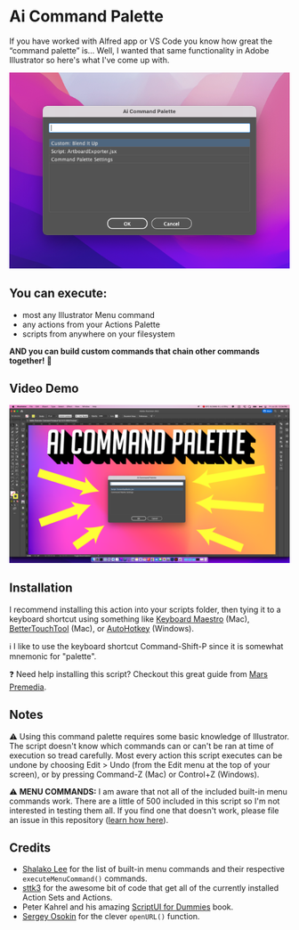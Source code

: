 # Ai Command Palette

If you have worked with Alfred app or VS Code you know how great the “command palette” is… Well, I wanted that same functionality in Adobe Illustrator so here's what I've come up with.

![Alt text](AiCommandPalette.png "Ai Command Palette")

## You can execute:
- most any Illustrator Menu command
- any actions from your Actions Palette
- scripts from anywhere on your filesystem

**AND you can build custom commands that chain other commands together!** 🤯

## Video Demo

[![Ai Command Palette Demo Video](AiCommandPaletteYouTubeDemo.png)](https://www.youtube.com/watch?v=Jhh_Dvfs0ro)

## Installation

I recommend installing this action into your scripts folder, then tying it to a keyboard shortcut using something like [Keyboard Maestro](https://www.keyboardmaestro.com/main/) (Mac), [BetterTouchTool](https://folivora.ai/) (Mac), or [AutoHotkey](https://www.autohotkey.com/) (Windows).

ℹ️ I like to use the keyboard shortcut Command-Shift-P since it is somewhat mnemonic for "palette".

❓ Need help installing this script? Checkout this great guide from [Mars Premedia](https://www.marspremedia.com/software/how-to-adobe-cc#illustrator).

## Notes

⚠️ Using this command palette requires some basic knowledge of Illustrator. The script doesn't know which commands can or can't be ran at time of execution so tread carefully. Most every action this script executes can be undone by choosing Edit > Undo (from the Edit menu at the top of your screen), or by pressing Command-Z (Mac) or Control+Z (Windows).

⚠️ **MENU COMMANDS:** I am aware that not all of the included built-in menu commands work. There are a little of 500 included in this script so I'm not interested in testing them all. If you find one that doesn't work, please file an issue in this repository ([learn how here](https://docs.github.com/en/issues/tracking-your-work-with-issues/creating-an-issue)).

## Credits
- [Shalako Lee](https://github.com/shalakolee) for the list of built-in menu commands and their respective `executeMenuCommand()` commands.
- [sttk3](https://community.adobe.com/t5/illustrator-discussions/get-names-of-actions-in-some-set/td-p/10365284) for the awesome bit of code that get all of the currently installed Action Sets and Actions.
- Peter Kahrel and his amazing [ScriptUI for Dummies](https://adobeindd.com/view/publications/a0207571-ff5b-4bbf-a540-07079bd21d75/92ra/publication-web-resources/pdf/scriptui-2-16-j.pdf) book.
- [Sergey Osokin](https://github.com/creold) for the clever `openURL()` function.
